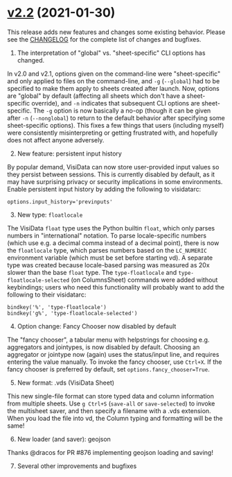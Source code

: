 # [v2.2](https://github.com/saulpw/visidata/releases/tag/v2.2) (2021-01-30)

This release adds new features and changes some existing behavior.
Please see the [CHANGELOG](https://github.com/saulpw/visidata/blob/stable/CHANGELOG.md#v2.2) for the complete list of changes and bugfixes.

1) The interpretation of "global" vs. "sheet-specific" CLI options has changed.

In v2.0 and v2.1, options given on the command-line were "sheet-specific" and only applied to files on the command-line, and `-g` (`--global`) had to be specified to make them apply to sheets created after launch.
Now, options are "global" by default (affecting all sheets which don't have a sheet-specific override), and `-n` indicates that subsequent CLI options are sheet-specific.
The `-g` option is now basically a no-op (though it can be given after `-n` (`--nonglobal`) to return to the default behavior after specifying some sheet-specific options).
This fixes a few things that users (including myself) were consistently misinterpreting or getting frustrated with, and hopefully does not affect anyone adversely.

2) New feature: persistent input history

By popular demand, VisiData can now store user-provided input values so they persist between sessions.
This is currently disabled by default, as it may have surprising privacy or security implications in some environments.
Enable persistent input history by adding the following to visidatarc:

    options.input_history='previnputs'

3) New type: `floatlocale`

The VisiData `float` type uses the Python builtin `float`, which only parses numbers in "international" notation.
To parse locale-specific numbers (which use e.g. a decimal comma instead of a decimal point), there is now the `floatlocale` type, which parses numbers based on the `LC_NUMERIC` environment variable (which must be set before starting vd).
A separate type was created because locale-based parsing was measured as 20x slower than the base `float` type.
The `type-floatlocale` and `type-floatlocale-selected` (on ColumnsSheet) commands were added without keybindings; users who need this functionality will probably want to add the following to their visidatarc:

    bindkey('%', 'type-floatlocale')
    bindkey('g%', 'type-floatlocale-selected')

4) Option change: Fancy Chooser now disabled by default

The "fancy chooser", a tabular menu with helpstrings for choosing e.g. aggregators and jointypes, is now disabled by default.
Choosing an aggregator or jointype now (again) uses the status/input line, and requires entering the value manually.
To invoke the fancy chooser, use `Ctrl+X`.
If the fancy chooser is preferred by default, set `options.fancy_chooser=True`.

5) New format: .vds (VisiData Sheet)

This new single-file format can store typed data and column information from multiple sheets.
Use `g Ctrl+S` (`save-all` or `save-selected`) to invoke the multisheet saver, and then specify a filename with a .vds extension.
When you load the file into vd, the Column typing and formatting will be the same!

6) New loader (and saver): geojson

Thanks @dracos for PR #876 implementing geojson loading and saving!

7) Several other improvements and bugfixes

